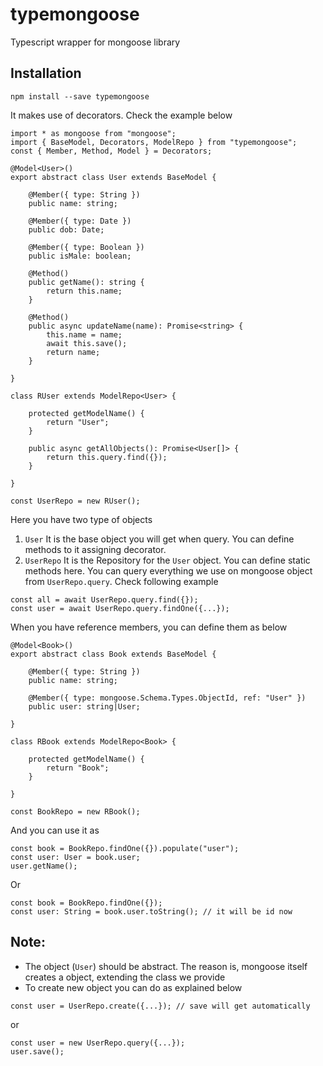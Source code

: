# typemongoose
Typescript wrapper for mongoose library

## Installation
```
npm install --save typemongoose
```

It makes use of decorators. Check the example below
```
import * as mongoose from "mongoose";
import { BaseModel, Decorators, ModelRepo } from "typemongoose";
const { Member, Method, Model } = Decorators;

@Model<User>()
export abstract class User extends BaseModel {

    @Member({ type: String })
    public name: string;

    @Member({ type: Date })
    public dob: Date;

    @Member({ type: Boolean })
    public isMale: boolean;

    @Method()
    public getName(): string {
        return this.name;
    }

    @Method()
    public async updateName(name): Promise<string> {
        this.name = name;
        await this.save();
        return name;
    }

}

class RUser extends ModelRepo<User> {

    protected getModelName() {
        return "User";
    }

    public async getAllObjects(): Promise<User[]> {
        return this.query.find({});
    }

}

const UserRepo = new RUser();
```

Here you have two type of objects
1. ```User```
  It is the base object you will get when query. You can define methods to it assigning decorator.
2. ```UserRepo```
  It is the Repository for the ```User``` object. You can define static methods here. You can query everything we use on mongoose object from ```UserRepo.query```. Check following example

```
const all = await UserRepo.query.find({});
const user = await UserRepo.query.findOne({...});
```
When you have reference members, you can define them as below
```
@Model<Book>()
export abstract class Book extends BaseModel {

    @Member({ type: String })
    public name: string;

    @Member({ type: mongoose.Schema.Types.ObjectId, ref: "User" })
    public user: string|User;

}

class RBook extends ModelRepo<Book> {

    protected getModelName() {
        return "Book";
    }

}

const BookRepo = new RBook();
```
And you can use it as
```
const book = BookRepo.findOne({}).populate("user");
const user: User = book.user;
user.getName();
```
Or
```
const book = BookRepo.findOne({});
const user: String = book.user.toString(); // it will be id now
```
## Note:
- The object (```User```) should be abstract. The reason is, mongoose itself creates a object, extending the class we provide
- To create new object you can do as explained below
```
const user = UserRepo.create({...}); // save will get automatically
```
or
```
const user = new UserRepo.query({...});
user.save();
```
